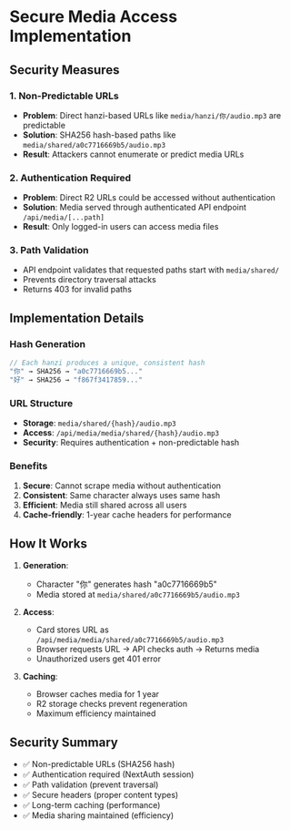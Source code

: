 # Secure Media Access Implementation

## Security Measures

### 1. Non-Predictable URLs
- **Problem**: Direct hanzi-based URLs like `media/hanzi/你/audio.mp3` are predictable
- **Solution**: SHA256 hash-based paths like `media/shared/a0c7716669b5/audio.mp3`
- **Result**: Attackers cannot enumerate or predict media URLs

### 2. Authentication Required
- **Problem**: Direct R2 URLs could be accessed without authentication
- **Solution**: Media served through authenticated API endpoint `/api/media/[...path]`
- **Result**: Only logged-in users can access media files

### 3. Path Validation
- API endpoint validates that requested paths start with `media/shared/`
- Prevents directory traversal attacks
- Returns 403 for invalid paths

## Implementation Details

### Hash Generation
```typescript
// Each hanzi produces a unique, consistent hash
"你" → SHA256 → "a0c7716669b5..."
"好" → SHA256 → "f867f3417859..."
```

### URL Structure
- **Storage**: `media/shared/{hash}/audio.mp3`
- **Access**: `/api/media/media/shared/{hash}/audio.mp3`
- **Security**: Requires authentication + non-predictable hash

### Benefits
1. **Secure**: Cannot scrape media without authentication
2. **Consistent**: Same character always uses same hash
3. **Efficient**: Media still shared across all users
4. **Cache-friendly**: 1-year cache headers for performance

## How It Works

1. **Generation**:
   - Character "你" generates hash "a0c7716669b5"
   - Media stored at `media/shared/a0c7716669b5/audio.mp3`

2. **Access**:
   - Card stores URL as `/api/media/media/shared/a0c7716669b5/audio.mp3`
   - Browser requests URL → API checks auth → Returns media
   - Unauthorized users get 401 error

3. **Caching**:
   - Browser caches media for 1 year
   - R2 storage checks prevent regeneration
   - Maximum efficiency maintained

## Security Summary
- ✅ Non-predictable URLs (SHA256 hash)
- ✅ Authentication required (NextAuth session)
- ✅ Path validation (prevent traversal)
- ✅ Secure headers (proper content types)
- ✅ Long-term caching (performance)
- ✅ Media sharing maintained (efficiency)
